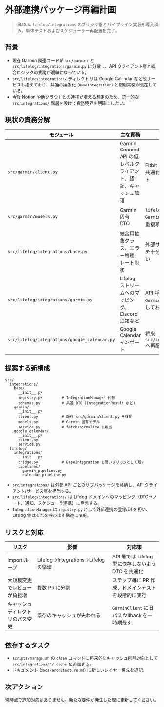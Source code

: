 # 外部連携パッケージ再編計画

> Status: `lifelog/integrations` のブリッジ層とパイプライン実装を導入済み。単体テストおよびスケジューラー再配置を完了。

## 背景
- 現在 Garmin 関連コードが `src/garmin/` と `src/lifelog/integrations/garmin.py` に分散し、API クライアント層と統合ロジックの責務が曖昧になっている。
- `src/lifelog/integrations/` ディレクトリは Google Calendar など他サービスも抱えており、共通の抽象化 (`BaseIntegration`) と個別実装が混在している。
- 今後 Notion や他クラウドとの連携が増える想定のため、統一的な `src/integrations/` 階層を設けて責務境界を明確にしたい。

## 現状の責務分解
| モジュール | 主な責務 | 課題 |
| --- | --- | --- |
| `src/garmin/client.py` | Garmin Connect API の低レベルクライアント、認証、キャッシュ管理 | Fitbit など他サービスとの共通化が難しいレイアウト |
| `src/garmin/models.py` | Garmin 固有 DTO | `lifelog` 側の `GarminActivityData` 等と重複項目が多い |
| `src/lifelog/integrations/base.py` | 統合用抽象クラス、エラー処理、レート制御 | 外部サービス固有の例外を十分に吸収できていない |
| `src/lifelog/integrations/garmin.py` | Lifelog ストリームへのマッピング、Discord 通知など | API 呼び出しを `GarminClient` と直接連携しており境界が不明瞭 |
| `src/lifelog/integrations/google_calendar.py` | Google Calendar インポート | 将来 `src/integrations/google` へ再配置予定 |

## 提案する新構成
```
src/
  integrations/
    base/
      __init__.py
      registry.py         # IntegrationManager 代替
      schemas.py          # 共通 DTO (IntegrationResult など)
    garmin/
      __init__.py
      client.py           # 既存 src/garmin/client.py を移動
      models.py           # Garmin 固有モデル
      service.py          # fetch/normalize を担当
    google_calendar/
      __init__.py
      client.py
      service.py
  lifelog/
    integrations/
      __init__.py
      bridge.py           # BaseIntegration を薄いブリッジとして残す
      pipelines/
        garmin_pipeline.py
        calendar_pipeline.py
```

- `src/integrations/` は外部 API ごとのサブパッケージを格納し、API クライアント/サービス層を担当する。
- `src/lifelog/integrations/` は Lifelog ドメインへのマッピング（DTO→ノート、通知、スケジューラ連携）に専念する。
- `IntegrationManager` は `registry.py` として外部連携の登録/DI を担い、Lifelog 側はそれを呼び出す構造に変更。

## リスクと対応
| リスク | 影響 | 対応策 |
| --- | --- | --- |
| import ループ | Lifelog→Integrations→Lifelog の循環 | API 層では Lifelog 型に依存しないよう DTO を共通化 |
| 大規模変更でレビューが負担増 | 複数 PR に分割 | ステップ毎に PR 作成、ドメインテストを段階的に実行 |
| キャッシュディレクトリのパス変更 | 既存のキャッシュが失われる | `GarminClient` に旧パス fallback を一時期残す |

## 依存するタスク
- `scripts/manage.sh` の `clean` コマンドに将来的なキャッシュ削除対象として `src/integrations/*/.cache` を追加する。
- ドキュメント (`docs/architecture.md`) に新しいレイヤー構成を追記。

## 次アクション
現時点で追加対応はありません。新たな要件が発生した際に更新してください。
